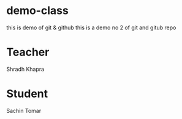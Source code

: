 # demo-class
this is demo of git &amp; github
this is a demo no 2 of git and gitub repo

# Teacher 
Shradh Khapra

# Student 
Sachin Tomar
